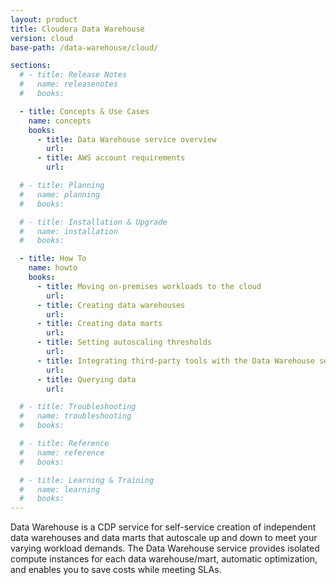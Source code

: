 ```yaml
---
layout: product
title: Cloudera Data Warehouse
version: cloud
base-path: /data-warehouse/cloud/

sections:
  # - title: Release Notes
  #   name: releasenotes
  #   books:

  - title: Concepts & Use Cases
    name: concepts
    books:
      - title: Data Warehouse service overview
        url: 
      - title: AWS account requirements
        url:

  # - title: Planning
  #   name: planning
  #   books:

  # - title: Installation & Upgrade
  #   name: installation
  #   books:

  - title: How To
    name: howto
    books:
      - title: Moving on-premises workloads to the cloud
        url:
      - title: Creating data warehouses
        url:
      - title: Creating data marts
        url:
      - title: Setting autoscaling thresholds
        url:
      - title: Integrating third-party tools with the Data Warehouse service
        url:
      - title: Querying data
        url:

  # - title: Troubleshooting
  #   name: troubleshooting
  #   books:

  # - title: Reference
  #   name: reference
  #   books:

  # - title: Learning & Training
  #   name: learning
  #   books:
---
```

Data Warehouse is a CDP service for self-service creation of independent data warehouses
and data marts that autoscale up and down to meet your varying workload demands.
The Data Warehouse service provides isolated compute instances for each data warehouse/mart,
automatic optimization, and enables you to save costs while meeting SLAs.
